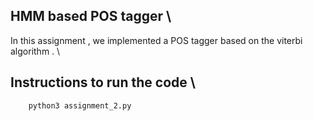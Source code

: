 ## HMM based POS tagger \

In this assignment , we implemented a POS tagger based on the viterbi algorithm . \

## Instructions to run the code \
```python
    python3 assignment_2.py
```



